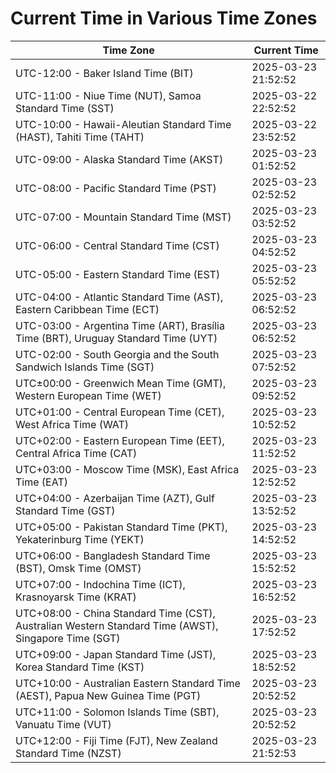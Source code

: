 # Current Time in Various Time Zones

| Time Zone | Current Time |
|-----------|--------------|
| UTC-12:00 - Baker Island Time (BIT) | 2025-03-23 21:52:52 |
| UTC-11:00 - Niue Time (NUT), Samoa Standard Time (SST) | 2025-03-22 22:52:52 |
| UTC-10:00 - Hawaii-Aleutian Standard Time (HAST), Tahiti Time (TAHT) | 2025-03-22 23:52:52 |
| UTC-09:00 - Alaska Standard Time (AKST) | 2025-03-23 01:52:52 |
| UTC-08:00 - Pacific Standard Time (PST) | 2025-03-23 02:52:52 |
| UTC-07:00 - Mountain Standard Time (MST) | 2025-03-23 03:52:52 |
| UTC-06:00 - Central Standard Time (CST) | 2025-03-23 04:52:52 |
| UTC-05:00 - Eastern Standard Time (EST) | 2025-03-23 05:52:52 |
| UTC-04:00 - Atlantic Standard Time (AST), Eastern Caribbean Time (ECT) | 2025-03-23 06:52:52 |
| UTC-03:00 - Argentina Time (ART), Brasília Time (BRT), Uruguay Standard Time (UYT) | 2025-03-23 06:52:52 |
| UTC-02:00 - South Georgia and the South Sandwich Islands Time (SGT) | 2025-03-23 07:52:52 |
| UTC±00:00 - Greenwich Mean Time (GMT), Western European Time (WET) | 2025-03-23 09:52:52 |
| UTC+01:00 - Central European Time (CET), West Africa Time (WAT) | 2025-03-23 10:52:52 |
| UTC+02:00 - Eastern European Time (EET), Central Africa Time (CAT) | 2025-03-23 11:52:52 |
| UTC+03:00 - Moscow Time (MSK), East Africa Time (EAT) | 2025-03-23 12:52:52 |
| UTC+04:00 - Azerbaijan Time (AZT), Gulf Standard Time (GST) | 2025-03-23 13:52:52 |
| UTC+05:00 - Pakistan Standard Time (PKT), Yekaterinburg Time (YEKT) | 2025-03-23 14:52:52 |
| UTC+06:00 - Bangladesh Standard Time (BST), Omsk Time (OMST) | 2025-03-23 15:52:52 |
| UTC+07:00 - Indochina Time (ICT), Krasnoyarsk Time (KRAT) | 2025-03-23 16:52:52 |
| UTC+08:00 - China Standard Time (CST), Australian Western Standard Time (AWST), Singapore Time (SGT) | 2025-03-23 17:52:52 |
| UTC+09:00 - Japan Standard Time (JST), Korea Standard Time (KST) | 2025-03-23 18:52:52 |
| UTC+10:00 - Australian Eastern Standard Time (AEST), Papua New Guinea Time (PGT) | 2025-03-23 20:52:52 |
| UTC+11:00 - Solomon Islands Time (SBT), Vanuatu Time (VUT) | 2025-03-23 20:52:52 |
| UTC+12:00 - Fiji Time (FJT), New Zealand Standard Time (NZST) | 2025-03-23 21:52:53 |

